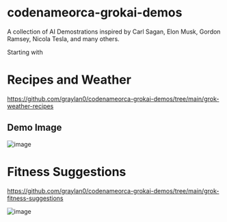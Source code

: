 # codenameorca-grokai-demos

A collection of AI Demostrations inspired by Carl Sagan, Elon Musk, Gordon Ramsey, Nicola Tesla, and many others.

Starting with

# Recipes and Weather
https://github.com/graylan0/codenameorca-grokai-demos/tree/main/grok-weather-recipes

## Demo Image
![image](https://github.com/graylan0/codenameorca-grokai-demos/assets/34530588/7856a5d0-e3ca-4570-962a-1cc85694acde)

# Fitness Suggestions 
https://github.com/graylan0/codenameorca-grokai-demos/tree/main/grok-fitness-suggestions


![image](https://github.com/graylan0/codenameorca-grokai-demos/assets/34530588/56b3f456-194d-49f0-b1ee-bdb5f6271cf9)
